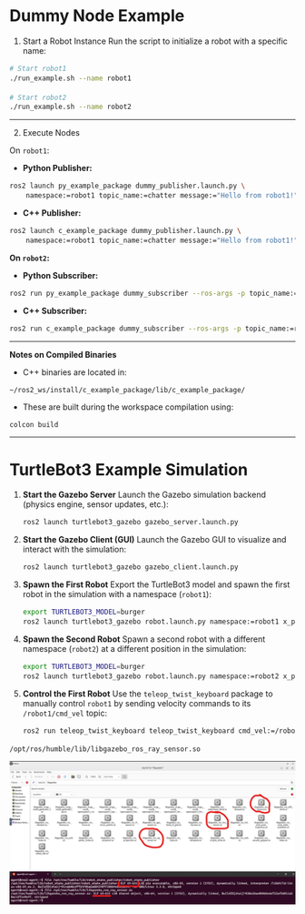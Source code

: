 # Dummy Node Example

1. Start a Robot Instance
Run the script to initialize a robot with a specific name:
```bash
# Start robot1
./run_example.sh --name robot1

# Start robot2
./run_example.sh --name robot2
```

---

2. Execute Nodes

On `robot1`:

- **Python Publisher:**
```bash
ros2 launch py_example_package dummy_publisher.launch.py \
    namespace:=robot1 topic_name:=chatter message:="Hello from robot1!"
```

- **C++ Publisher:**
```bash
ros2 launch c_example_package dummy_publisher.launch.py \
    namespace:=robot1 topic_name:=chatter message:="Hello from robot1!"
```

**On `robot2`:**

- **Python Subscriber:**
```bash
ros2 run py_example_package dummy_subscriber --ros-args -p topic_name:=robot1/chatter
```

- **C++ Subscriber:**
```bash
ros2 run c_example_package dummy_subscriber --ros-args -p topic_name:=robot1/chatter
```

---

**Notes on Compiled Binaries**
- C++ binaries are located in:
```
~/ros2_ws/install/c_example_package/lib/c_example_package/
```
- These are built during the workspace compilation using:
```bash
colcon build
```

---

# TurtleBot3 Example Simulation

1. **Start the Gazebo Server**
   Launch the Gazebo simulation backend (physics engine, sensor updates, etc.):
   ```bash
   ros2 launch turtlebot3_gazebo gazebo_server.launch.py
   ```

2. **Start the Gazebo Client (GUI)**
   Launch the Gazebo GUI to visualize and interact with the simulation:
   ```bash
   ros2 launch turtlebot3_gazebo gazebo_client.launch.py
   ```

3. **Spawn the First Robot**
   Export the TurtleBot3 model and spawn the first robot in the simulation with a namespace (`robot1`):
   ```bash
   export TURTLEBOT3_MODEL=burger
   ros2 launch turtlebot3_gazebo robot.launch.py namespace:=robot1 x_pose:=0.0 y_pose:=0.0
   ```

4. **Spawn the Second Robot**
   Spawn a second robot with a different namespace (`robot2`) at a different position in the simulation:
   ```bash
   export TURTLEBOT3_MODEL=burger
   ros2 launch turtlebot3_gazebo robot.launch.py namespace:=robot2 x_pose:=2.0 y_pose:=0.0
   ```

5. **Control the First Robot**
   Use the `teleop_twist_keyboard` package to manually control `robot1` by sending velocity commands to its `/robot1/cmd_vel` topic:
   ```bash
   ros2 run teleop_twist_keyboard teleop_twist_keyboard cmd_vel:=/robot1/cmd_vel
   ```

 `/opt/ros/humble/lib/libgazebo_ros_ray_sensor.so`

![gazebo sensor executable](./../../gazebo-so.png)
![ros nodes executable](./../../ros-nodes-exec.png)
